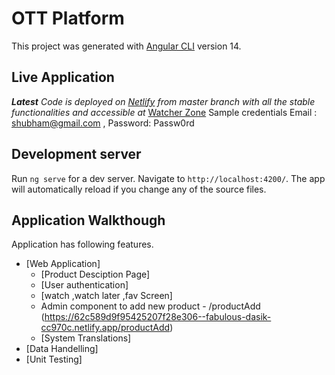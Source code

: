 # OTT Platform

This project was generated with [Angular CLI](https://github.com/angular/angular-cli) version 14.

## Live Application
_**Latest** Code is deployed on [Netlify](https://www.netlify.com/) from master branch with all the stable functionalities and accessible at_ [Watcher Zone](https://62c589d9f95425207f28e306--fabulous-dasik-cc970c.netlify.app/home/search)
Sample credentials Email : shubham@gmail.com , Password: Passw0rd

## Development server

Run `ng serve` for a dev server. Navigate to `http://localhost:4200/`. The app will automatically reload if you change any of the source files.



## Application Walkthough
Application  has following features. 

- [Web Application]
    - [Product Desciption Page]
    - [User authentication]
    - [watch ,watch later ,fav Screen]
    - Admin component to add new product - /productAdd (https://62c589d9f95425207f28e306--fabulous-dasik-cc970c.netlify.app/productAdd)
    - [System Translations]
- [Data Handelling]
- [Unit Testing]

